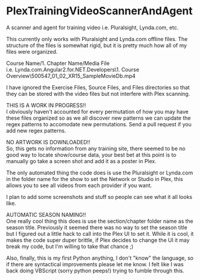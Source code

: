 # PlexTrainingVideoScannerAndAgent
A scanner and agent for training video i.e. Pluralsight, Lynda.com, etc.

This currently only works with Pluralsight and Lynda.com offline files. The structure of the files is somewhat rigid, but it is pretty much how all of my files were organized.

Course Name/1. Chapter Name/Media File<br/>
i.e. Lynda.com.Angular2.for.NET.Developers\1. Course Overview\500547_01_02_XR15_SampleMovieDb.mp4

I have ignored the Exercise Files, Source Files, and Files directories so that they can be stored with the video files but not interfere with Plex scanning.

THIS IS A WORK IN PROGRESS!!<br/>
I obviously haven't accounted for every permutation of how you may have these files organized so as we all discover new patterns we can update the regex patterns to accomodate new permutations. Send a pull request if you add new regex patterns.

NO ARTWORK IS DOWNLOADED!!<br/>
So, this gets no information from any training site, there seemed to be no good way to locate show/course data, your best bet at this point is to manually go take a screen shot and add it as a poster in Plex.

The only automated thing the code does is use the Pluralsight or Lynda.com in the folder name for the show to set the Network or Studio in Plex, this allows you to see all videos from each provider if you want.

I plan to add some screenshots and stuff so people can see what it all looks like.

AUTOMATIC SEASON NAMING!!<br/>
One really cool thing this does is use the section/chapter folder name as the season title. Previously it seemed there was no way to set the season title but I figured out a little hack to call into the Plex UI to set it. While it is cool, it makes the code super duper brittle, if Plex decides to change the UI it may break my code, but I'm willing to take that chance ;)

Also, finally, this is my first Python anything, I don't "know" the language, so if there are syntactical improvements please let me know. I felt like I was back doing VBScript (sorry python peeps!) trying to fumble through this.
